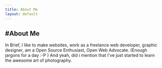 ```yaml
---
title: About Me
layout: default
---
```

#About Me
---
In Brief, I like to make websites, work as a freelance web developer, graphic designer, am a Open Source Enthusiast, Open Web Advocate. (Enough jargons for a day :-P ) And yeah, did i mention that I've just started to learn the awesome art of photography.
